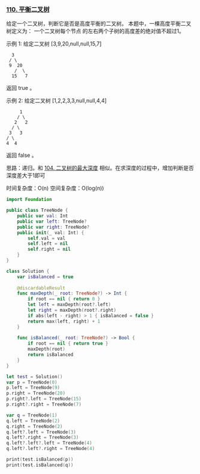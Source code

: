 ### [110. 平衡二叉树](https://leetcode-cn.com/problems/balanced-binary-tree/)

给定一个二叉树，判断它是否是高度平衡的二叉树。 
本题中，一棵高度平衡二叉树定义为： 
一个二叉树每个节点 的左右两个子树的高度差的绝对值不超过1。

示例 1: 
给定二叉树 [3,9,20,null,null,15,7]

```
  3
 / \
 9  20
   /  \
  15   7
```

返回 true 。

示例 2: 
给定二叉树 [1,2,2,3,3,null,null,4,4]

         1
        / \
       2   2
      / \
     3   3
    / \
    4  4
返回 false 。


思路：递归。和 [104. 二叉树的最大深度](https://github.com/alflix/leetcode-swift/tree/master/104-maxDepth) 相似。在求深度的过程中，增加判断是否深度差大于1即可

时间复杂度：O(n)
空间复杂度：O(log(n))

```swift
import Foundation

public class TreeNode {
    public var val: Int
    public var left: TreeNode?
    public var right: TreeNode?
    public init(_ val: Int) {
        self.val = val
        self.left = nil
        self.right = nil
    }
}

class Solution {  
    var isBalanced = true
    
    @discardableResult
    func maxDepth(_ root: TreeNode?) -> Int {
        if root == nil { return 0 }
        let left = maxDepth(root?.left)
        let right = maxDepth(root?.right)
        if abs(left - right) > 1 { isBalanced = false }
        return max(left, right) + 1
    }
    
    func isBalanced(_ root: TreeNode?) -> Bool {
        if root == nil { return true }
        maxDepth(root)
        return isBalanced
    }
}

let test = Solution()
var p = TreeNode(0)
p.left = TreeNode(9)
p.right = TreeNode(20)
p.right?.left = TreeNode(15)
p.right?.right = TreeNode(7)

var q = TreeNode(1)
q.left = TreeNode(2)
q.right = TreeNode(2)
q.left?.left = TreeNode(3)
q.left?.right = TreeNode(3)
q.left?.left?.left = TreeNode(4)
q.left?.left?.right = TreeNode(4)

print(test.isBalanced(p))
print(test.isBalanced(q))
```

